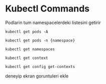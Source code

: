 # Kubectl Commands

Podlarin tum namespacelerdeki listesini getirir
```
kubectl get pods -A
```

```
kubectl get pods -n {namespace}
```

```
kubectl get namespaces
```

```
kubectl get context
```

```
kubectl get config get-contexts
```

deneyip ekran goruntuleri ekle